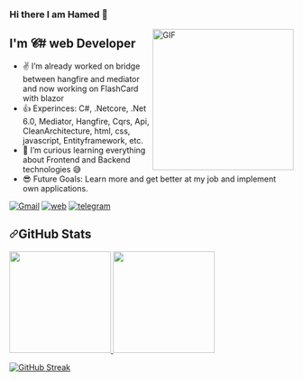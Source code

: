 ### Hi there I am Hamed 👋
<img align="right" alt="GIF" height="250px"  src="https://i.imgur.com/9wQrIbR.png" />

## I'm 𝓒# web Developer
- ✌ I’m already worked on bridge between hangfire and mediator and now working on FlashCard with blazor 
- 👍 Experinces: C#, .Netcore, .Net 6.0, Mediator, Hangfire, Cqrs, Api, CleanArchitecture, html, css, javascript, Entityframework, etc.
- 💪 I’m curious learning everything about Frontend and Backend technologies 😅
- 😎 Future Goals: Learn more and get better at my job and implement own applications.

[![Gmail](https://icons.iconarchive.com/icons/ncrow/mega-pack-1/48/Gmail-icon.png)](mailto:fttcab@gmail.com)
[![web](https://icons.iconarchive.com/icons/simon-cook/xtra-orange/48/HTTP-icon.png)](https://7net.nl)
[![telegram](https://icons.iconarchive.com/icons/froyoshark/enkel/48/Telegram-icon.png)](https://t.me/sevennettt)


<h2 dir="auto"><a id="user-content-github-stats" class="anchor" aria-hidden="true" href="#github-stats"><svg class="octicon octicon-link" viewBox="0 0 16 16" version="1.1" width="16" height="16" aria-hidden="true"><path fill-rule="evenodd" d="M7.775 3.275a.75.75 0 001.06 1.06l1.25-1.25a2 2 0 112.83 2.83l-2.5 2.5a2 2 0 01-2.83 0 .75.75 0 00-1.06 1.06 3.5 3.5 0 004.95 0l2.5-2.5a3.5 3.5 0 00-4.95-4.95l-1.25 1.25zm-4.69 9.64a2 2 0 010-2.83l2.5-2.5a2 2 0 012.83 0 .75.75 0 001.06-1.06 3.5 3.5 0 00-4.95 0l-2.5 2.5a3.5 3.5 0 004.95 4.95l1.25-1.25a.75.75 0 00-1.06-1.06l-1.25 1.25a2 2 0 01-2.83 0z"></path></svg></a>GitHub Stats</h2>

<a href="https://github.com/7net-nl">
  <img height="180em" src="https://github-readme-stats.vercel.app/api/top-langs/?username=7net-nl&theme=radical&layout=compact" style="max-width: 100%;">
  <img height="180em" src="https://github-readme-stats.vercel.app/api?username=7net-nl&show_icons=true&theme=radical&count_private=true" style="max-width: 100%;">
</a>

[![GitHub Streak](http://github-readme-streak-stats.herokuapp.com?user=&theme=radical)](https://git.io/streak-stats)

